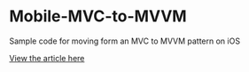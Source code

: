 # Mobile-MVC-to-MVVM
Sample code for moving form an MVC to MVVM pattern on iOS

[View the article here](https://envative.com/Insights/Envative-s-Journey-from-MVC-to-MVVM)

